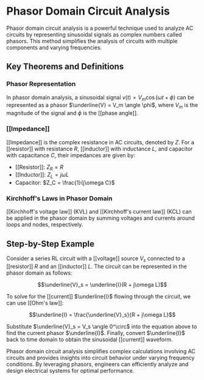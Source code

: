 

# Phasor Domain Circuit Analysis

Phasor domain circuit analysis is a powerful technique used to analyze AC circuits by representing sinusoidal signals as complex numbers called phasors. This method simplifies the analysis of circuits with multiple components and varying frequencies.

## Key Theorems and Definitions

### Phasor Representation
In phasor domain analysis, a sinusoidal signal $v(t) = V_m \cos(\omega t + \phi)$ can be represented as a phasor $\underline{V} = V_m \angle \phi$, where $V_m$ is the magnitude of the signal and $\phi$ is the [[phase angle]].

### [[Impedance]]
[[Impedance]] is the complex resistance in AC circuits, denoted by $Z$. For a [[resistor]] with resistance $R$, [[inductor]] with inductance $L$, and capacitor with capacitance $C$, their impedances are given by:
- [[Resistor]]: $Z_R = R$
- [[Inductor]]: $Z_L = j\omega L$
- Capacitor: $Z_C = \frac{1}{j\omega C}$

### Kirchhoff's Laws in Phasor Domain
[[Kirchhoff's voltage law]] (KVL) and [[Kirchhoff's current law]] (KCL) can be applied in the phasor domain by summing voltages and currents around loops and nodes, respectively.

## Step-by-Step Example

Consider a series RL circuit with a [[voltage]] source $V_s$ connected to a [[resistor]] $R$ and an [[inductor]] $L$. The circuit can be represented in the phasor domain as follows:

$$\underline{V}_s = \underline{I}(R + j\omega L)$$

To solve for the [[current]] $\underline{I}$ flowing through the circuit, we can use [[Ohm's law]]:

$$\underline{I} = \frac{\underline{V}_s}{R + j\omega L}$$

Substitute $\underline{V}_s = V_s \angle 0^\circ$ into the equation above to find the current phasor $\underline{I}$. Finally, convert $\underline{I}$ back to time domain to obtain the sinusoidal [[current]] waveform.

Phasor domain circuit analysis simplifies complex calculations involving AC circuits and provides insights into circuit behavior under varying frequency conditions. By leveraging phasors, engineers can efficiently analyze and design electrical systems for optimal performance.